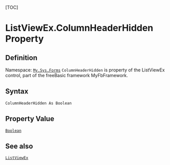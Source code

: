 [TOC]
# ListViewEx.ColumnHeaderHidden Property

## Definition
Namespace: [`My.Sys.Forms`](My.Sys.Forms.md)
`ColumnHeaderHidden` is property of the ListViewEx control, part of the freeBasic framework MyFbFramework.
## Syntax
```freeBasic
ColumnHeaderHidden As Boolean
```
## Property Value
[`Boolean`]("https://www.freebasic.net/wiki/KeyPgBoolean")
## See also
[`ListViewEx`](ListViewEx.md)
